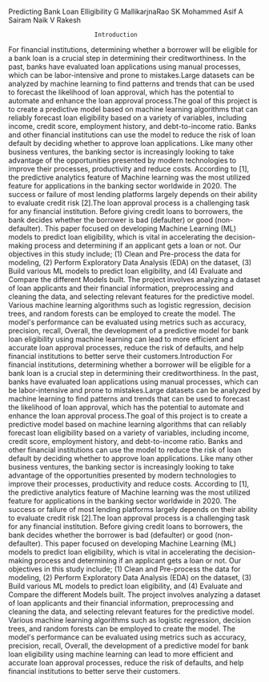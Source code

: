 Predicting Bank Loan Elligibility
G MallikarjnaRao
SK Mohammed Asif
A Sairam Naik
V Rakesh
                        
                            Introduction
                           
For financial institutions, determining whether a borrower will be eligible for a bank
loan is a crucial step in determining their creditworthiness. In the past, banks have evaluated
loan applications using manual processes, which can be labor-intensive and prone to
mistakes.Large datasets can be analyzed by machine learning to find patterns and trends that
can be used to forecast the likelihood of loan approval, which has the potential to automate and
enhance the loan approval process.The goal of this project is to create a predictive model based
on machine learning algorithms that can reliably forecast loan eligibility based on a variety of
variables, including income, credit score, employment history, and debt-to-income ratio. Banks
and other financial institutions can use the model to reduce the risk of loan default by deciding
whether to approve loan applications.
Like many other business ventures, the banking sector is increasingly looking to take
advantage of the opportunities presented by modern technologies to improve their processes,
productivity and reduce costs. According to [1], the predictive analytics feature of Machine
learning was the most utilized feature for applications in the banking sector worldwide in 2020.
The success or failure of most lending platforms largely depends on their ability to
evaluate credit risk [2].The loan approval process is a challenging task for any financial
institution. Before giving credit loans to borrowers, the bank decides whether the borrower is
bad (defaulter) or good (non-defaulter).
This paper focused on developing Machine Learning (ML) models to predict loan
eligibility, which is vital in accelerating the decision-making process and determining if an
applicant gets a loan or not.
Our objectives in this study include; (1) Clean and Pre-process the data for modeling,
(2) Perform Exploratory Data Analysis (EDA) on the dataset, (3) Build various ML models
to predict loan eligibility, and (4) Evaluate and Compare the different Models built.
The project involves analyzing a dataset of loan applicants and their financial
information, preprocessing and cleaning the data, and selecting relevant features for the
predictive model. Various machine learning algorithms such as logistic regression, decision
trees, and random forests can be employed to create the model. The model's performance can
be evaluated using metrics such as accuracy, precision, recall,
Overall, the development of a predictive model for bank loan eligibility using machine
learning can lead to more efficient and accurate loan approval processes, reduce the risk of
defaults, and help financial institutions to better serve their customers.Introduction
For financial institutions, determining whether a borrower will be eligible for a bank
loan is a crucial step in determining their creditworthiness. In the past, banks have evaluated
loan applications using manual processes, which can be labor-intensive and prone to
mistakes.Large datasets can be analyzed by machine learning to find patterns and trends that
can be used to forecast the likelihood of loan approval, which has the potential to automate and
enhance the loan approval process.The goal of this project is to create a predictive model based
on machine learning algorithms that can reliably forecast loan eligibility based on a variety of
variables, including income, credit score, employment history, and debt-to-income ratio. Banks
and other financial institutions can use the model to reduce the risk of loan default by deciding
whether to approve loan applications.
Like many other business ventures, the banking sector is increasingly looking to take
advantage of the opportunities presented by modern technologies to improve their processes,
productivity and reduce costs. According to [1], the predictive analytics feature of Machine
learning was the most utilized feature for applications in the banking sector worldwide in 2020.
The success or failure of most lending platforms largely depends on their ability to
evaluate credit risk [2].The loan approval process is a challenging task for any financial
institution. Before giving credit loans to borrowers, the bank decides whether the borrower is
bad (defaulter) or good (non-defaulter).
This paper focused on developing Machine Learning (ML) models to predict loan
eligibility, which is vital in accelerating the decision-making process and determining if an
applicant gets a loan or not.
Our objectives in this study include; (1) Clean and Pre-process the data for modeling,
(2) Perform Exploratory Data Analysis (EDA) on the dataset, (3) Build various ML models
to predict loan eligibility, and (4) Evaluate and Compare the different Models built.
The project involves analyzing a dataset of loan applicants and their financial
information, preprocessing and cleaning the data, and selecting relevant features for the
predictive model. Various machine learning algorithms such as logistic regression, decision
trees, and random forests can be employed to create the model. The model's performance can
be evaluated using metrics such as accuracy, precision, recall,
Overall, the development of a predictive model for bank loan eligibility using machine
learning can lead to more efficient and accurate loan approval processes, reduce the risk of
defaults, and help financial institutions to better serve their customers.                                       
